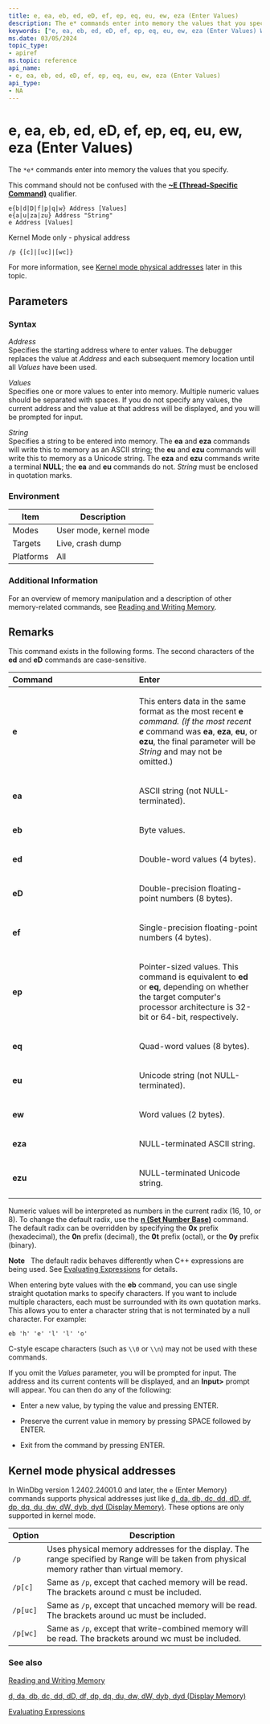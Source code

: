 ```yaml
---
title: e, ea, eb, ed, eD, ef, ep, eq, eu, ew, eza (Enter Values)
description: The e* commands enter into memory the values that you specify.This command should not be confused with the ~E (Thread-Specific Command) qualifier.
keywords: ["e, ea, eb, ed, eD, ef, ep, eq, eu, ew, eza (Enter Values) Windows Debugging"]
ms.date: 03/05/2024
topic_type:
- apiref
ms.topic: reference
api_name:
- e, ea, eb, ed, eD, ef, ep, eq, eu, ew, eza (Enter Values)
api_type:
- NA
---
```


# e, ea, eb, ed, eD, ef, ep, eq, eu, ew, eza (Enter Values)

The `*e*` commands enter into memory the values that you specify.

This command should not be confused with the [**~E (Thread-Specific Command)**](-e--thread-specific-command-.md) qualifier.

```dbgcmd
e{b|d|D|f|p|q|w} Address [Values] 
e{a|u|za|zu} Address "String" 
e Address [Values]
```

Kernel Mode only - physical address

```dbgcmd
/p {[c]|[uc]|[wc]}
```

For more information, see [Kernel mode physical addresses](#kernel-mode-physical-addresses) later in this topic.

## Parameters

### Syntax

<span id="_______Address______"></span><span id="_______address______"></span><span id="_______ADDRESS______"></span> *Address*   
Specifies the starting address where to enter values. The debugger replaces the value at *Address* and each subsequent memory location until all *Values* have been used.

<span id="_______Values______"></span><span id="_______values______"></span><span id="_______VALUES______"></span> *Values*   
Specifies one or more values to enter into memory. Multiple numeric values should be separated with spaces. If you do not specify any values, the current address and the value at that address will be displayed, and you will be prompted for input.

<span id="_______String______"></span><span id="_______string______"></span><span id="_______STRING______"></span> *String*   
Specifies a string to be entered into memory. The **ea** and **eza** commands will write this to memory as an ASCII string; the **eu** and **ezu** commands will write this to memory as a Unicode string. The **eza** and **ezu** commands write a terminal **NULL**; the **ea** and **eu** commands do not. *String* must be enclosed in quotation marks.

### Environment

|  Item  | Description          |
|--------|----------------------|
|Modes   |User mode, kernel mode|
|Targets |Live, crash dump      |
|Platforms|All                  |

### Additional Information

For an overview of memory manipulation and a description of other memory-related commands, see [Reading and Writing Memory](../debugger/reading-and-writing-memory.md).

## Remarks

This command exists in the following forms. The second characters of the **ed** and **eD** commands are case-sensitive.

<table>
<colgroup>
<col width="50%" />
<col width="50%" />
</colgroup>
<thead>
<tr class="header">
<th align="left">Command</th>
<th align="left">Enter</th>
</tr>
</thead>
<tbody>
<tr class="odd">
<td align="left"><p><strong>e</strong></p></td>
<td align="left"><p>This enters data in the same format as the most recent <strong>e<em></strong> command. (If the most recent <strong>e</em></strong> command was <strong>ea</strong>, <strong>eza</strong>, <strong>eu</strong>, or <strong>ezu</strong>, the final parameter will be <em>String</em> and may not be omitted.)</p></td>
</tr>
<tr class="even">
<td align="left"><p><strong>ea</strong></p></td>
<td align="left"><p>ASCII string (not NULL-terminated).</p></td>
</tr>
<tr class="odd">
<td align="left"><p><strong>eb</strong></p></td>
<td align="left"><p>Byte values.</p></td>
</tr>
<tr class="even">
<td align="left"><p><strong>ed</strong></p></td>
<td align="left"><p>Double-word values (4 bytes).</p></td>
</tr>
<tr class="odd">
<td align="left"><p><strong>eD</strong></p></td>
<td align="left"><p>Double-precision floating-point numbers (8 bytes).</p></td>
</tr>
<tr class="even">
<td align="left"><p><strong>ef</strong></p></td>
<td align="left"><p>Single-precision floating-point numbers (4 bytes).</p></td>
</tr>
<tr class="odd">
<td align="left"><p><strong>ep</strong></p></td>
<td align="left"><p>Pointer-sized values. This command is equivalent to <strong>ed</strong> or <strong>eq</strong>, depending on whether the target computer's processor architecture is 32-bit or 64-bit, respectively.</p></td>
</tr>
<tr class="even">
<td align="left"><p><strong>eq</strong></p></td>
<td align="left"><p>Quad-word values (8 bytes).</p></td>
</tr>
<tr class="odd">
<td align="left"><p><strong>eu</strong></p></td>
<td align="left"><p>Unicode string (not NULL-terminated).</p></td>
</tr>
<tr class="even">
<td align="left"><p><strong>ew</strong></p></td>
<td align="left"><p>Word values (2 bytes).</p></td>
</tr>
<tr class="odd">
<td align="left"><p><strong>eza</strong></p></td>
<td align="left"><p>NULL-terminated ASCII string.</p></td>
</tr>
<tr class="even">
<td align="left"><p><strong>ezu</strong></p></td>
<td align="left"><p>NULL-terminated Unicode string.</p></td>
</tr>
</tbody>
</table>

Numeric values will be interpreted as numbers in the current radix (16, 10, or 8). To change the default radix, use the [**n (Set Number Base)**](n--set-number-base-.md) command. The default radix can be overridden by specifying the **0x** prefix (hexadecimal), the **0n** prefix (decimal), the **0t** prefix (octal), or the **0y** prefix (binary).

**Note**   The default radix behaves differently when C++ expressions are being used. See [Evaluating Expressions](evaluating-expressions.md) for details.

When entering byte values with the **eb** command, you can use single straight quotation marks to specify characters. If you want to include multiple characters, each must be surrounded with its own quotation marks. This allows you to enter a character string that is not terminated by a null character. For example:

```dbgcmd
eb 'h' 'e' 'l' 'l' 'o'
```

C-style escape characters (such as `\\0` or `\\n`) may not be used with these commands.

If you omit the *Values* parameter, you will be prompted for input. The address and its current contents will be displayed, and an **Input&gt;** prompt will appear. You can then do any of the following:

- Enter a new value, by typing the value and pressing ENTER.

- Preserve the current value in memory by pressing SPACE followed by ENTER.

- Exit from the command by pressing ENTER.

## Kernel mode physical addresses

In WinDbg version 1.2402.24001.0 and later, the `e` (Enter Memory) commands supports physical addresses just like [d, da, db, dc, dd, dD, df, dp, dq, du, dw, dW, dyb, dyd (Display Memory)](d--da--db--dc--dd--dd--df--dp--dq--du--dw--dw--dyb--dyd--display-memor.md). These options are only supported in kernel mode.

| Option   | Description                                                                                                                                 |
|----------|---------------------------------------------------------------------------------------------------------------------------------------------|
| `/p`     | Uses physical memory addresses for the display. The range specified by Range will be taken from physical memory rather than virtual memory. |
| `/p[c]`  | Same as `/p`, except that cached memory will be read. The brackets around c must be included.                                               |
| `/p[uc]` | Same as `/p`, except that uncached memory will be read. The brackets around uc must be included.                                            |
| `/p[wc]` | Same as `/p`, except that write-combined memory will be read. The brackets around wc must be included.

### See also

[Reading and Writing Memory](../debugger/reading-and-writing-memory.md)

[d, da, db, dc, dd, dD, df, dp, dq, du, dw, dW, dyb, dyd (Display Memory)](d--da--db--dc--dd--dd--df--dp--dq--du--dw--dw--dyb--dyd--display-memor.md)

[Evaluating Expressions](evaluating-expressions.md)
